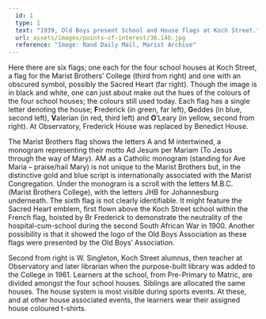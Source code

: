 ```yaml
---
  id: 1
  type: 1
  text: "1939, Old Boys present School and House flags at Koch Street."
  url: assets/images/points-of-interest/36.14b.jpg
  reference: "Image: Rand Daily Mail, Marist Archive"
---
```

Here there are six flags; one each for the four school houses at Koch Street, a flag for the Marist Brothers’ College (third from right) and one with an obscured symbol, possibly the Sacred Heart (far right).  Though the image is in black and white, one can just about make out the hues of the colours of the four school houses; the colours still used today. Each flag has a single letter denoting the house; **F**rederick (in green, far left), **G**eddes (in blue, second left), **V**alerian (in red, third left) and **O**’Leary (in yellow, second from right). At Observatory, Frederick House was replaced by Benedict House.

The Marist Brothers flag shows the letters A and M intertwined, a monogram representing their motto Ad Jesum per Mariam (To Jesus through the way of Mary). AM as a Catholic monogram (standing for Ave Maria – praise/hail Mary) is not unique to the Marist Brothers but, in the distinctive gold and blue script is internationally associated with the Marist Congregation. Under the monogram is a scroll with the letters M.B.C. (Marist Brothers College), with the letters JHB for Johannesburg underneath. The sixth flag is not clearly identifiable. It might feature the Sacred Heart emblem, first flown above the Koch Street school within the French flag, hoisted by Br Frederick to demonstrate the neutrality of the hospital-cum-school during the second South African War in 1900. Another possibility is that it showed the logo of the Old Boys Association as these flags were presented by the Old Boys’ Association. 

Second from right is W. Singleton, Koch Street alumnus, then teacher at Observatory and later librarian when the purpose-built library was added to the College in 1961. Learners at the school, from Pre-Primary to Matric, are divided amongst the four school houses. Siblings are allocated the same houses. The house system is most visible during sports events. At these, and at other house associated events, the learners wear their assigned house coloured t-shirts. 

        